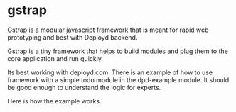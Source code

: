 # gstrap
Gstrap is a modular javascript framework that is meant for rapid web prototyping and best with Deployd backend.

Gstrap is a tiny framework that helps to build modules and plug them to the core application and run quickly.

Its best working with deployd.com. There is an example of how to use framework with a simple todo module in the dpd-example module. It should be good enough to understand the logic for experts.

Here is how the example works.


